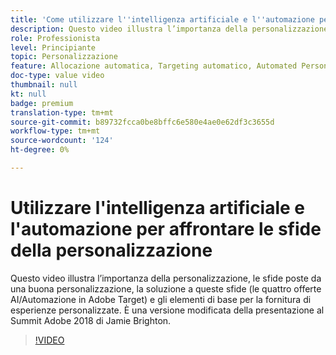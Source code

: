 ```yaml
---
title: 'Come utilizzare l''intelligenza artificiale e l''automazione per affrontare le sfide della personalizzazione '
description: Questo video illustra l’importanza della personalizzazione, le sfide poste da una buona personalizzazione, la soluzione a queste sfide (le quattro offerte AI/Automazione in Adobe Target) e gli elementi di base per la fornitura di esperienze personalizzate. È una versione modificata della presentazione al Summit Adobe 2018 di Jamie Brighton.
role: Professionista
level: Principiante
topic: Personalizzazione
feature: Allocazione automatica, Targeting automatico, Automated Personalization
doc-type: value video
thumbnail: null
kt: null
badge: premium
translation-type: tm+mt
source-git-commit: b89732fcca0be8bffc6e580e4ae0e62df3c3655d
workflow-type: tm+mt
source-wordcount: '124'
ht-degree: 0%

---
```



# Utilizzare l&#39;intelligenza artificiale e l&#39;automazione per affrontare le sfide della personalizzazione

Questo video illustra l’importanza della personalizzazione, le sfide poste da una buona personalizzazione, la soluzione a queste sfide (le quattro offerte AI/Automazione in Adobe Target) e gli elementi di base per la fornitura di esperienze personalizzate. È una versione modificata della presentazione al Summit Adobe 2018 di Jamie Brighton.

>[!VIDEO](https://video.tv.adobe.com/v/25440/?quality=12)